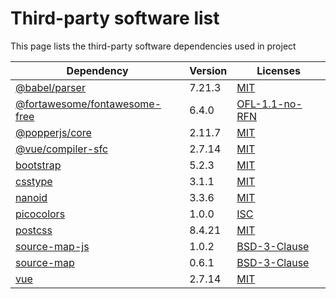 # Third-party software list

This page lists the third-party software dependencies used in project

| Dependency                                                                                   | Version | Licenses                                                                      |
|----------------------------------------------------------------------------------------------|---------|-------------------------------------------------------------------------------|
| [@babel/parser](https://www.npmjs.com/package/@babel/parser)                                 | 7.21.3  | [MIT](http://opensource.org/licenses/mit-license.php)                         |
| [@fortawesome/fontawesome-free](https://www.npmjs.com/package/@fortawesome/fontawesome-free) | 6.4.0   | [OFL-1.1-no-RFN](http://scripts.sil.org/cms/scripts/page.php?item_id=OFL_web) |
| [@popperjs/core](https://www.npmjs.com/package/@popperjs/core)                               | 2.11.7  | [MIT](http://opensource.org/licenses/mit-license.php)                         |
| [@vue/compiler-sfc](https://www.npmjs.com/package/@vue/compiler-sfc)                         | 2.7.14  | [MIT](http://opensource.org/licenses/mit-license.php)                         |
| [bootstrap](https://www.npmjs.com/package/bootstrap)                                         | 5.2.3   | [MIT](http://opensource.org/licenses/mit-license.php)                         |
| [csstype](https://www.npmjs.com/package/csstype)                                             | 3.1.1   | [MIT](http://opensource.org/licenses/mit-license.php)                         |
| [nanoid](https://www.npmjs.com/package/nanoid)                                               | 3.3.6   | [MIT](http://opensource.org/licenses/mit-license.php)                         |
| [picocolors](https://www.npmjs.com/package/picocolors)                                       | 1.0.0   | [ISC](https://www.isc.org/licenses/)                                          |
| [postcss](https://www.npmjs.com/package/postcss)                                             | 8.4.21  | [MIT](http://opensource.org/licenses/mit-license.php)                         |
| [source-map-js](https://www.npmjs.com/package/source-map-js)                                 | 1.0.2   | [BSD-3-Clause](http://www.opensource.org/licenses/BSD-3-Clause)               |
| [source-map](https://www.npmjs.com/package/source-map)                                       | 0.6.1   | [BSD-3-Clause](http://www.opensource.org/licenses/BSD-3-Clause)               |
| [vue](https://www.npmjs.com/package/vue)                                                     | 2.7.14  | [MIT](http://opensource.org/licenses/mit-license.php)                         |